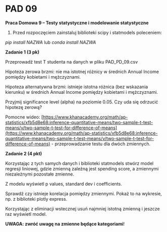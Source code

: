 #
# PAD 09

**Praca Domowa 9 – Testy statystyczne i modelowanie statystyczne**

1. Przed rozpoczęciem zainstaluj biblioteki scipy i statmodels poleceniem:

_pip install NAZWA_ lub _conda install NAZWA_

**Zadanie 1 (3 pk)**

Przeprowadź test T studenta na danych w pliku PAD\_PD\_09.csv

Hipoteza zerowa brzmi: nie ma istotnej różnicy w średnich Annual Income pomiędzy kobietami i mężczyznami.

Hipoteza alternatywna brzmi: istnieje istotna różnica (bez wskazania kierunku) w średnich Annual Income pomiędzy kobietami i mężczyznami.

Przyjmij significance level (alpha) na poziomie 0.05. Czy uda się odrzucić hipotezę zerową?

Pomocne wideo: [https://www.khanacademy.org/math/ap-statistics/xfb5d8e68:inference-quantitative-means/two-sample-t-test-means/v/two-sample-t-test-for-difference-of-means](https://www.khanacademy.org/math/ap-statistics/xfb5d8e68:inference-quantitative-means/two-sample-t-test-means/v/two-sample-t-test-for-difference-of-means) - przeprowadzanie testu dla dwóch zmiennych.

**Zadanie 2 (4 pkt)**

Korzystając z tych samych danych i biblioteki statmodels stwórz model regresji liniowej, gdzie zmienną zależną jest spending score, a zmiennymi niezależnymi pozostałe zmienne.

Z modelu wyświetl p values, standard dev i coefficients.

Sprawdź czy istnieje korelacja pomiędzy zmiennymi. Pokaż to na wykresie, np. z biblioteki plotly express.

Korzystając z eliminacji wstecznej usuń najmniej istotną zmienną i jeszcze raz wyświetl model.

**UWAGA: zwróć uwagę na zmienne będące kategoriami**!